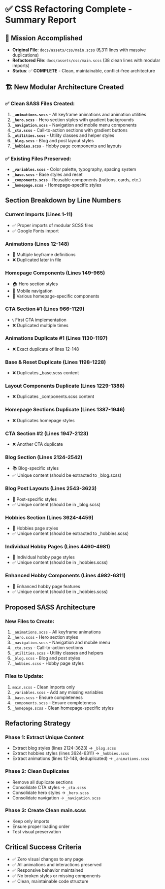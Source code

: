 # ✅ CSS Refactoring Complete - Summary Report

## 🎯 Mission Accomplished
- **Original File**: `docs/assets/css/main.scss` (6,311 lines with massive duplications)
- **Refactored File**: `docs/assets/css/main.scss` (38 clean lines with modular imports)
- **Status**: ✅ **COMPLETE** - Clean, maintainable, conflict-free architecture

## 🏗️ New Modular Architecture Created

### ✅ Clean SASS Files Created:
1. **`_animations.scss`** - All keyframe animations and animation utilities
2. **`_hero.scss`** - Hero section styles with gradient backgrounds
3. **`_navigation.scss`** - Navigation and mobile menu components
4. **`_cta.scss`** - Call-to-action sections with gradient buttons
5. **`_utilities.scss`** - Utility classes and helper styles
6. **`_blog.scss`** - Blog and post layout styles
7. **`_hobbies.scss`** - Hobby page components and layouts

### ✅ Existing Files Preserved:
- **`_variables.scss`** - Color palette, typography, spacing system
- **`_base.scss`** - Base styles and reset
- **`_components.scss`** - Reusable components (buttons, cards, etc.)
- **`_homepage.scss`** - Homepage-specific styles

## Section Breakdown by Line Numbers

### Current Imports (Lines 1-11)
- ✅ Proper imports of modular SCSS files
- ✅ Google Fonts import

### Animations (Lines 12-148)
- 🔄 Multiple keyframe definitions
- ❌ Duplicated later in file

### Homepage Components (Lines 149-965)
- 🏠 Hero section styles
- 📱 Mobile navigation
- 🎨 Various homepage-specific components

### CTA Section #1 (Lines 966-1129)
- 📞 First CTA implementation
- ❌ Duplicated multiple times

### Animations Duplicate #1 (Lines 1130-1197)
- ❌ Exact duplicate of lines 12-148

### Base & Reset Duplicate (Lines 1198-1228)
- ❌ Duplicates _base.scss content

### Layout Components Duplicate (Lines 1229-1386)
- ❌ Duplicates _components.scss content

### Homepage Sections Duplicate (Lines 1387-1946)
- ❌ Duplicates homepage styles

### CTA Section #2 (Lines 1947-2123)
- ❌ Another CTA duplicate

### Blog Section (Lines 2124-2542)
- 📚 Blog-specific styles
- ✅ Unique content (should be extracted to _blog.scss)

### Blog Post Layouts (Lines 2543-3623)
- 📝 Post-specific styles
- ✅ Unique content (should be in _blog.scss)

### Hobbies Section (Lines 3624-4459)
- 🎯 Hobbies page styles
- ✅ Unique content (should be extracted to _hobbies.scss)

### Individual Hobby Pages (Lines 4460-4981)
- 🎯 Individual hobby page styles
- ✅ Unique content (should be in _hobbies.scss)

### Enhanced Hobby Components (Lines 4982-6311)
- 🎯 Enhanced hobby page features
- ✅ Unique content (should be in _hobbies.scss)

## Proposed SASS Architecture

### New Files to Create:
1. `_animations.scss` - All keyframe animations
2. `_hero.scss` - Hero section styles
3. `_navigation.scss` - Navigation and mobile menu
4. `_cta.scss` - Call-to-action sections
5. `_utilities.scss` - Utility classes and helpers
6. `_blog.scss` - Blog and post styles
7. `_hobbies.scss` - Hobby page styles

### Files to Update:
1. `main.scss` - Clean imports only
2. `_variables.scss` - Add any missing variables
3. `_base.scss` - Ensure completeness
4. `_components.scss` - Ensure completeness
5. `_homepage.scss` - Clean homepage-specific styles

## Refactoring Strategy

### Phase 1: Extract Unique Content
- Extract blog styles (lines 2124-3623) → `_blog.scss`
- Extract hobbies styles (lines 3624-6311) → `_hobbies.scss`
- Extract animations (lines 12-148, deduplicated) → `_animations.scss`

### Phase 2: Clean Duplicates
- Remove all duplicate sections
- Consolidate CTA styles → `_cta.scss`
- Consolidate hero styles → `_hero.scss`
- Consolidate navigation → `_navigation.scss`

### Phase 3: Create Clean main.scss
- Keep only imports
- Ensure proper loading order
- Test visual preservation

## Critical Success Criteria
- ✅ Zero visual changes to any page
- ✅ All animations and interactions preserved
- ✅ Responsive behavior maintained
- ✅ No broken styles or missing components
- ✅ Clean, maintainable code structure
